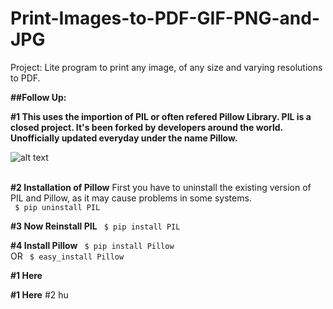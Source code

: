 # Print-Images-to-PDF-GIF-PNG-and-JPG
Project: Lite program to print any image, of any size and varying resolutions to PDF.

<b>##Follow Up: </b></br>

<b>#1 This uses the importion of PIL or often refered Pillow Library. PIL is a closed project. It's been forked by developers around the world. Unofficially updated everyday under the name Pillow.</b>

![alt text](https://github.com/yashpathack/Print-Images-to-PDF/blob/master/pillowimage.jpg)<br/><br/>

<b>#2 Installation of Pillow</b>
First you have to uninstall the existing version of PIL and Pillow, as it may cause problems in some systems.<br/>
<code> 
$ pip uninstall PIL
</code>

<b>#3 Now Reinstall PIL</b>
<code> 
$ pip install PIL
</code>

<b>#4 Install Pillow</b>
<code> 
$ pip install Pillow
</code></br>
OR
<code> 
$ easy_install Pillow
</code>

<b>#1 Here</b>

<b>#1 Here</b>
#2 hu
